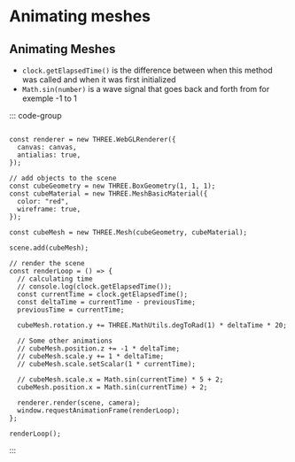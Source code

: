 # Animating meshes

## Animating Meshes

- `clock.getElapsedTime()` is the difference between when this method was called and when it was first initialized
- `Math.sin(number)` is a wave signal that goes back and forth from for exemple -1 to 1

::: code-group

```js:line-numbers [main.js]

const renderer = new THREE.WebGLRenderer({
  canvas: canvas,
  antialias: true,
});

// add objects to the scene
const cubeGeometry = new THREE.BoxGeometry(1, 1, 1);
const cubeMaterial = new THREE.MeshBasicMaterial({
  color: "red",
  wireframe: true,
});

const cubeMesh = new THREE.Mesh(cubeGeometry, cubeMaterial);

scene.add(cubeMesh);

// render the scene
const renderLoop = () => {
  // calculating time
  // console.log(clock.getElapsedTime());
  const currentTime = clock.getElapsedTime();
  const deltaTime = currentTime - previousTime;
  previousTime = currentTime;

  cubeMesh.rotation.y += THREE.MathUtils.degToRad(1) * deltaTime * 20;

  // Some other animations
  // cubeMesh.position.z += -1 * deltaTime;
  // cubeMesh.scale.y += 1 * deltaTime;
  // cubeMesh.scale.setScalar(1 * currentTime);

  // cubeMesh.scale.x = Math.sin(currentTime) * 5 + 2;
  cubeMesh.position.x = Math.sin(currentTime) + 2;

  renderer.render(scene, camera);
  window.requestAnimationFrame(renderLoop);
};

renderLoop();
```

:::
